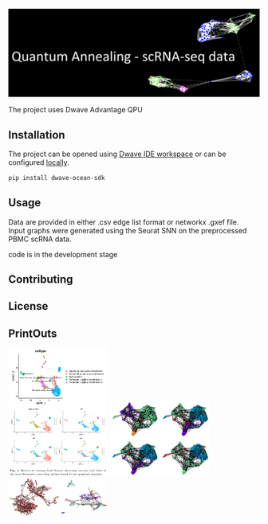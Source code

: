 ![logo](img/logo.png)

The project uses Dwave Advantage QPU
## Installation

The project can be opened using [Dwave IDE workspace](https://ide.dwavesys.io/workspaces/) or can be configured [locally](https://docs.ocean.dwavesys.com/en/stable/overview/install.html).

```bash
pip install dwave-ocean-sdk
```

## Usage

Data are provided in either .csv edge list format or networkx .gxef file.  
Input graphs were generated using the Seurat SNN on the preprocessed PBMC scRNA data.

code is in the development stage

## Contributing


## License


## PrintOuts
<img src="img/cells.png" alt="drawing1" style="width:200px;"/>
<img src="img/QA_alternative_enenergies.png" alt="drawing2" style="width:200px;"/>
<img src="img/graph_partitioning.png" alt="drawing3" style="width:200px;"/>
